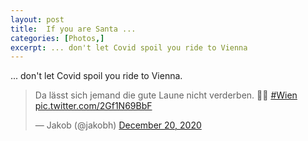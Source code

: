 ```yaml
---
layout: post
title:  If you are Santa ... 
categories: [Photos,] 
excerpt: ... don't let Covid spoil you ride to Vienna
---
```

... don't let Covid spoil you ride to Vienna.

<blockquote class="twitter-tweet"><p lang="de" dir="ltr">Da lässt sich jemand die gute Laune nicht verderben. 🎅🏻 <a href="https://twitter.com/hashtag/Wien?src=hash&amp;ref_src=twsrc%5Etfw">#Wien</a> <a href="https://t.co/2Gf1N69BbF">pic.twitter.com/2Gf1N69BbF</a></p>&mdash; Jakob (@jakobh) <a href="https://twitter.com/jakobh/status/1340740050741551104?ref_src=twsrc%5Etfw">December 20, 2020</a></blockquote> <script async src="https://platform.twitter.com/widgets.js" charset="utf-8"></script>  
